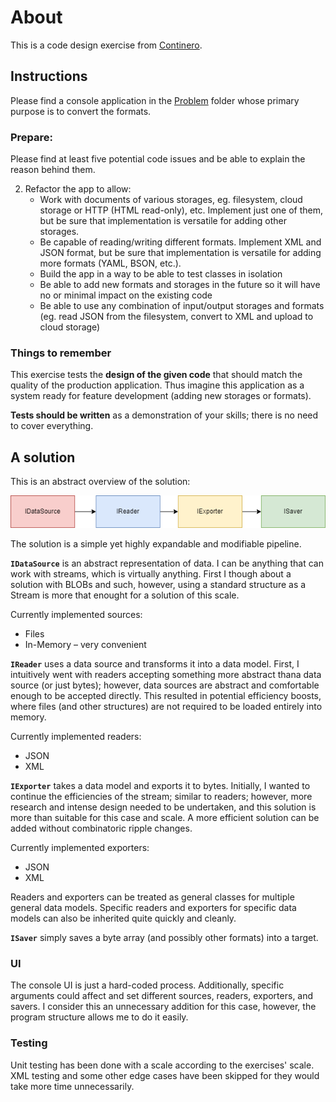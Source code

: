 # About

This is a code design exercise from [Continero](https://www.continero.com/). 

## Instructions

Please find a console application in the [Problem](./Problem) folder whose primary purpose is to convert the formats.

### Prepare:

Please find at least five potential code issues and be able to explain the reason behind them.

2. Refactor the app to allow:
	- Work with documents of various storages, eg. filesystem, cloud storage or HTTP (HTML read-only), etc. Implement just one of them, but be sure that implementation is versatile for adding other storages.
	- Be capable of reading/writing different formats. Implement XML and JSON format, but be sure that implementation is versatile for adding more formats (YAML, BSON, etc.). 
	- Build the app in a way to be able to test classes in isolation
	- Be able to add new formats and storages in the future so it will have no or minimal impact on the existing code
	- Be able to use any combination of input/output storages and formats (eg. read JSON from the filesystem, convert to XML and upload to cloud storage)

### Things to remember

This exercise tests the **design of the given code** that should match the quality of the production application. Thus imagine this application as a system ready for feature development (adding new storages or formats).

**Tests should be written** as a demonstration of your skills; there is no need to cover everything.

## A solution

This is an abstract overview of the solution:

![Abstract overview diagram](./imgs/solution.png)

The solution is a simple yet highly expandable and modifiable pipeline. 

**`IDataSource`** is an abstract representation of data. I can be anything that can work with streams, which is virtually anything. First I though about a solution with BLOBs and such, however, using a standard structure as a Stream is more that enought for a solution of this scale.

Currently implemented sources:
- Files
- In-Memory – very convenient


**`IReader`** uses a data source and transforms it into a data model. First, I intuitively went with readers accepting something more abstract thana  data source (or just bytes); however, data sources are abstract and comfortable enough to be accepted directly. This resulted in potential efficiency boosts, where files (and other structures) are not required to be loaded entirely into memory. 

Currently implemented readers:
- JSON
- XML

**`IExporter`** takes a data model and exports it to bytes. Initially, I wanted to continue the efficiencies of the stream; similar to readers; however, more research and intense design needed to be undertaken, and this solution is more than suitable for this case and scale. A more efficient solution can be added without combinatoric ripple changes. 

Currently implemented exporters:
- JSON
- XML

Readers and exporters can be treated as general classes for multiple general data models. Specific readers and exporters for specific data models can also be inherited quite quickly and cleanly. 

**`ISaver`** simply saves a byte array (and possibly other formats) into a target.

### UI

The console UI is just a hard-coded process. Additionally, specific arguments could affect and set different sources, readers, exporters, and savers. I consider this an unnecessary addition for this case, however, the program structure allows me to do it easily. 

### Testing

Unit testing has been done with a scale according to the exercises' scale. XML testing and some other edge cases have been skipped for they would take more time unnecessarily. 